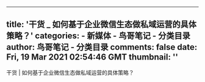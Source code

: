 
---
title: '干货 _ 如何基于企业微信生态做私域运营的具体策略？'
categories: 
    - 新媒体
    - 鸟哥笔记 - 分类目录
author: 鸟哥笔记 - 分类目录
comments: false
date: Fri, 19 Mar 2021 02:54:46 GMT
thumbnail: ''
---

<div>   
干货 | 如何基于企业微信生态做私域运营的具体策略？  
</div>
            
